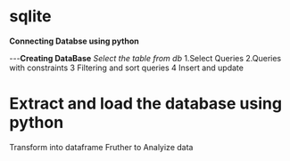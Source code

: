 # sqlite
**Connecting  Databse using python**

---**Creating DataBase**
*Select the table from db*
1.Select Queries
2.Queries with constraints
3 Filtering and sort queries
4 Insert and update

# Extract and load the database using python 
Transform into dataframe 
Fruther to Analyize data
